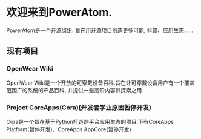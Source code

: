  # 欢迎来到PowerAtom.

 PowerAtom是一个开源组织. 旨在用开源项目创造更多可能, 科普、应用生态......

 ## 现有项目

 ### OpenWear Wiki
 OpenWear Wiki是一个开放的可穿戴设备百科.旨在让可穿戴设备用户有一个覆盖范围广的系统的产品百科, 并提供一些高阶内容供探索之用.

 ### Project CoreApps(Cora)(开发者学业原因暂停开发)

 Cora是一个旨在基于Python打造跨平台应用生态的项目.下有CoreApps Platform(暂停开发)、CoreApps AppCore(暂停开发)
